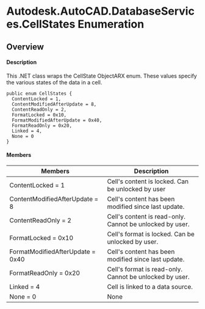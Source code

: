 # Autodesk.AutoCAD.DatabaseServices.CellStates Enumeration

## Overview

#### Description
This .NET class wraps the CellState ObjectARX enum. 
These values specify the various states of the data in a cell.
```text
public enum CellStates {
  ContentLocked = 1,
  ContentModifiedAfterUpdate = 8,
  ContentReadOnly = 2,
  FormatLocked = 0x10,
  FormatModifiedAfterUpdate = 0x40,
  FormatReadOnly = 0x20,
  Linked = 4,
  None = 0
}
```

#### Members
| Members | Description |
| --- | --- |
| ContentLocked = 1 | Cell's content is locked. Can be unlocked by user |
| ContentModifiedAfterUpdate = 8 | Cell's content has been modified since last update. |
| ContentReadOnly = 2 | Cell's content is read-only. Cannot be unlocked by user. |
| FormatLocked = 0x10 | Cell's format is locked. Can be unlocked by user. |
| FormatModifiedAfterUpdate = 0x40 | Cell's content has been modified since last update. |
| FormatReadOnly = 0x20 | Cell's format is read-only. Cannot be unlocked by user. |
| Linked = 4 | Cell is linked to a data source. |
| None = 0 | None |